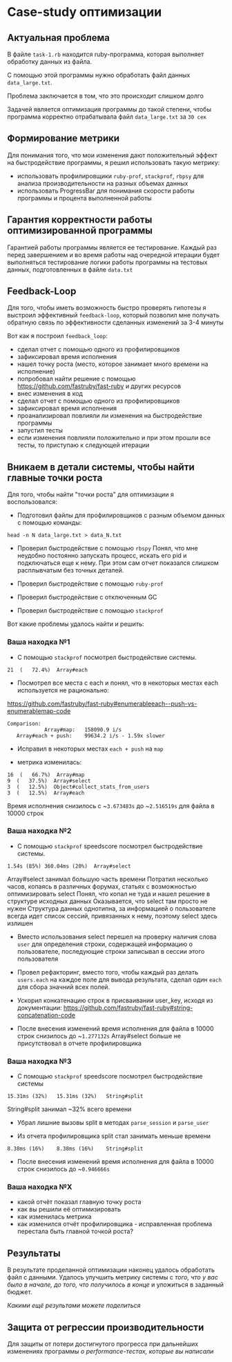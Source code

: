 # Case-study оптимизации

## Актуальная проблема

В файле `task-1.rb` находится ruby-программа, которая выполняет обработку данных из файла.

С помощью этой программы нужно обработать файл данных `data_large.txt`.

Проблема заключается в том, что это происходит слишком долго

Задачей является оптимизация программы до такой степени, чтобы программа корректно отрабатывала файл `data_large.txt` за `30 сек`

## Формирование метрики

Для понимания того, что мои изменения дают положительный эффект на быстродействие программы, я решил использовать такую метрику:
- использовать профилировщики `ruby-prof`, `stackprof`, `rbpsy` для анализа производительности на разных объемах данных
- использовать ProgressBar для понимания скорости работы программы и процента выполненной работы

## Гарантия корректности работы оптимизированной программы

Гарантией работы программы является ее тестирование. Каждый раз перед завершением и во время работы над очередной итерации будет выполняться тестирование логики работы программы на тестовых данных, подготовленных в файле `data.txt`

## Feedback-Loop
Для того, чтобы иметь возможность быстро проверять гипотезы я выстроил эффективный `feedback-loop`, который позволил мне получать обратную связь по эффективности сделанных изменений за 3-4 минуты

Вот как я построил `feedback_loop`:
- сделал отчет с помощью одного из профилировщиков
- зафиксировал время исполнения
- нашел точку роста (место, которое занимает много времени на исполнение)
- попробовал найти решение с помощью https://github.com/fastruby/fast-ruby и других ресурсов
- внес изменения в код
- сделал отчет с помощью одного из профилировщиков
- зафиксировал время исполнения
- проанализировал повлияли ли изменения на быстродействие программы
- запустил тесты
- если изменения повлияли положительно и при этом прошли все тесты, то приступаю к следующей итерации

## Вникаем в детали системы, чтобы найти главные точки роста

Для того, чтобы найти "точки роста" для оптимизации я воспользовался:

- Подготовил файлы для профилировщиков с разным объемом данных с помощью команды:
```
head -n N data_large.txt > data_N.txt
```

- Проверил быстродействие с помощью `rbspy`
Понял, что мне неудобно постоянно запускать процесс, искать его pid и подключаться еще к нему.
При этом сам отчет показался слишком расплывчатым без точных деталей.

- Проверил быстродействие с помощью `ruby-prof`

- Проверил быстродействие с отключенным GC

- Проверил быстродействие с помощью `stackprof`

Вот какие проблемы удалось найти и решить:

### Ваша находка №1
- С помощью `stackprof` посмотрел быстродействие системы.
```
21  (   72.4%)  Array#each
```
- Посмотрел все места с each и понял, что в некоторых местах each используется не рационально:

https://github.com/fastruby/fast-ruby#enumerableeach--push-vs-enumerablemap-code

```
Comparison:
            Array#map:   158090.9 i/s
   Array#each + push:    99634.2 i/s - 1.59x slower
```

- Исправил в некоторых местах `each + push` на `map`

- метрика изменилась:
```
16  (   66.7%)  Array#map
9  (   37.5%)  Array#select
3  (   12.5%)  Object#collect_stats_from_users
3  (   12.5%)  Array#each
```

Время исполнения снизилось с ~`3.673483s` до ~`2.516519s` для файла в 10000 строк

### Ваша находка №2
- С помощью `stackprof` speedscore посмотрел быстродействие системы.
```
1.54s (85%)	360.04ms (20%)	Array#select
```
Array#select занимал большую часть времени
Потратил несколько часов, копаясь в различных форумах, статьях с возможностью оптимизировать select
Понял, что копал не туда и нашел решение в структуре исходных данных
Оказывается, что select там просто не нужен
Структура данных однотипна, за информацией о пользователе всегда идет список сессий, привязанных к нему, поэтому select здесь излишен

- Вместо использования select перешел на проверку наличия слова `user` для определения строки, содержащей информацию о пользователе, последующие строки записывал в сессии этого пользователя
- Провел рефакторинг, вместо того, чтобы каждый раз делать `users.each` на каждое поле для вывода результата, сделал один `each` для сбора значний всех полей.
- Ускорил конкатенацию строк в присваивании user_key, исходя из документации: https://github.com/fastruby/fast-ruby#string-concatenation-code

- После внесения изменений время исполнения для файла в 10000 строк снизилось до ~`1.277132s`
Array#select больше не присутствовал в отчете профилировщика

### Ваша находка №3
- С помощью `stackprof` speedscore посмотрел быстродействие системы
```
15.31ms (32%)	15.31ms (32%)	String#split
```
String#split занимал ~32% всего времени
- Убрал лишние вызовы split в методах `parse_session` и `parse_user`

- Из отчета профилировщика split стал занимать меньше времени
```
8.38ms (16%)	8.38ms (16%)	String#split
```
- После внесения изменений время исполнения для файла в 10000 строк снизилось до ~`0.946666s`

### Ваша находка №X
- какой отчёт показал главную точку роста
- как вы решили её оптимизировать
- как изменилась метрика
- как изменился отчёт профилировщика - исправленная проблема перестала быть главной точкой роста?


## Результаты
В результате проделанной оптимизации наконец удалось обработать файл с данными.
Удалось улучшить метрику системы с *того, что у вас было в начале, до того, что получилось в конце* и уложиться в заданный бюджет.

*Какими ещё результами можете поделиться*

## Защита от регрессии производительности
Для защиты от потери достигнутого прогресса при дальнейших изменениях программы *о performance-тестах, которые вы написали*
